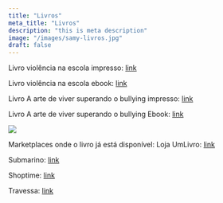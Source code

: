 ```yaml
---
title: "Livros"
meta_title: "Livros"
description: "this is meta description"
image: "/images/samy-livros.jpg"
draft: false
---
```


Livro violência na escola impresso: [link](https://loja.uiclap.com/titulo/ua23167/)

Livro violência na escola ebook: [link](https://www.amazon.com.br/Viol%C3%AAncia-Escola-enfrentar-bullying-reconstruir-ebook/dp/B0CWNJBWNB/ref=sr_1_8?__mk_pt_BR=%C3%85M%C3%85%C5%BD%C3%95%C3%91&crid=27K4I3IJKGSBA&dib=eyJ2IjoiMSJ9.EH2Wf_rKA2lroDPAnv0isee9GnlwPTbT8uOYhYQdQV4E1LGaq9_3C-LkSVAcwW_wmvlDtA0vo-HBi22Og0exPreg-5XpXKg7_fXDJlFN4vZagAsdqwBQcGWV5KnXbnep7hZGNMghO2scjTu0_1fXLhkDHSpTVnnfEynvvaWlrN_gK4ZWY0H_qpA2XnUARm1jvsPgbSuLqs64TzHnQ0Wesjr-jvA2KuB3GY5ehFIQA5w.E7LUdQc8X4JI9nnr9RUUTIbk7P33hJDGzlrUx-0SaI4&dib_tag=se&keywords=viol%C3%AAncia+na+escola&qid=1712956275&s=digital-text&sprefix=viol%C3%AAncia+na+escola%2Cdigital-text%2C316&sr=1-8)

Livro A arte de viver superando o bullying impresso: [link](https://www.amazon.com.br/arte-viver-Superando-Bullying/dp/6554281347/ref=tmm_pap_swatch_0?_encoding=UTF8&qid=&sr=)

Livro A arte de viver superando o bullying Ebook:
[link](https://www.amazon.com.br/arte-viver-Superando-Bullying-ebook/dp/B0BZ1W14FD/ref=tmm_kin_swatch_0?_encoding=UTF8&qid=&sr=)

[![](https://markdown-videos-api.jorgenkh.no/youtube/nSgeq8XkijI)](https://youtu.be/nSgeq8XkijI)

Marketplaces onde o livro já está disponível:
Loja UmLivro: [link](https://loja.umlivro.com.br/A%20ARTE%20DE%20VIVER%3A%20SUPERANDO%20O%20BULLYING?&utmi_p=_&utmi_pc=BuscaFullText&utmi_cp=A%20ARTE%20DE%20VIVER%3A%20SUPERANDO%20O%20BULLYING)

Submarino: [link](https://www.submarino.com.br/produto/7273424052?pfm_carac=a-arte-de-viver-superando-o-bullying&pfm_index=1&pfm_page=search&pfm_pos=grid&pfm_type=search_page&offerId=64224649401db3b86b0b5267)

Shoptime: [link](https://www.shoptime.com.br/produto/7273424052?pfm_carac=a-arte-de-viver-superando-o-bullying&pfm_index=1&pfm_page=search&pfm_pos=grid&pfm_type=search_page&offerId=64224649401db3b86b0b5267)

Travessa:
[link](https://www.travessa.com.br/a-arte-de-viver-1-ed-2023/artigo/cd8e5f89-55f0-4dd3-9c50-46a572e9a04c)
